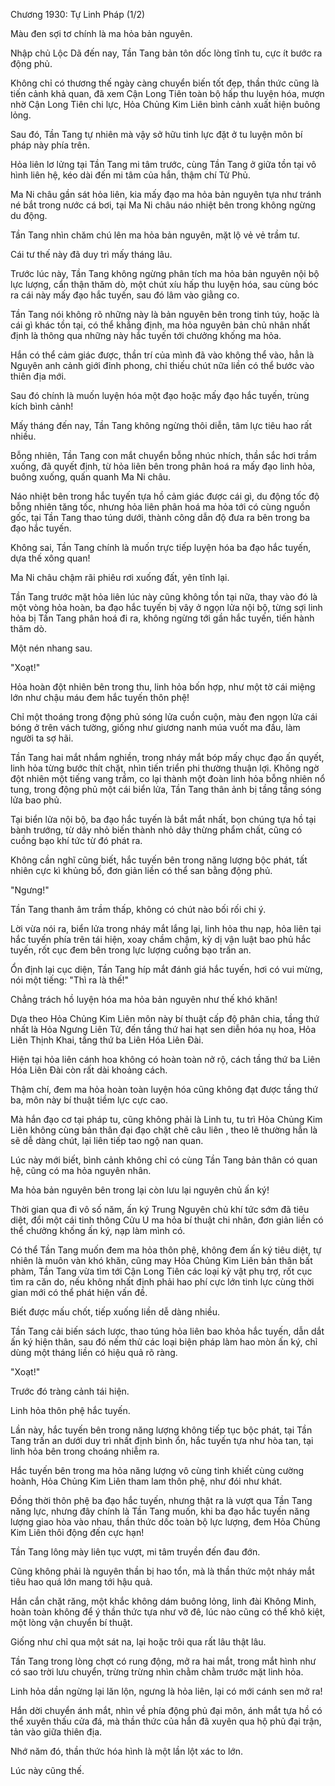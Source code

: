 




Chương 1930: Tự Linh Pháp (1/2)


Màu đen sợi tơ chính là ma hỏa bản nguyên.

Nhập chủ Lộc Dã đến nay, Tần Tang bản tôn dốc lòng tĩnh tu, cực ít bước ra động phủ.

Không chỉ có thương thế ngày càng chuyển biến tốt đẹp, thần thức cũng là tiến cảnh khả quan, đã xem Cận Long Tiên toàn bộ hấp thu luyện hóa, mượn nhờ Cận Long Tiên chi lực, Hỏa Chủng Kim Liên bình cảnh xuất hiện buông lỏng.

Sau đó, Tần Tang tự nhiên mà vậy sở hữu tinh lực đặt ở tu luyện môn bí pháp này phía trên.

Hỏa liên lơ lửng tại Tần Tang mi tâm trước, cùng Tần Tang ở giữa tồn tại vô hình liên hệ, kéo dài đến mi tâm của hắn, thậm chí Tử Phủ.

Ma Ni châu gần sát hỏa liên, kia mấy đạo ma hỏa bản nguyên tựa như tránh né bắt trong nước cá bơi, tại Ma Ni châu náo nhiệt bên trong không ngừng du động.

Tần Tang nhìn chăm chú lên ma hỏa bản nguyên, mặt lộ vẻ vẻ trầm tư.

Cái tư thế này đã duy trì mấy tháng lâu.

Trước lúc này, Tần Tang không ngừng phân tích ma hỏa bản nguyên nội bộ lực lượng, cẩn thận thăm dò, một chút xíu hấp thu luyện hóa, sau cùng bóc ra cái này mấy đạo hắc tuyến, sau đó lâm vào giằng co.

Tần Tang nói không rõ những này là bản nguyên bên trong tinh túy, hoặc là cái gì khác tồn tại, có thể khẳng định, ma hỏa nguyên bản chủ nhân nhất định là thông qua những này hắc tuyến tới chưởng khống ma hỏa.

Hắn có thể cảm giác được, thần trí của mình đã vào không thể vào, hẳn là Nguyên anh cảnh giới đỉnh phong, chỉ thiếu chút nữa liền có thể bước vào thiên địa mới.

Sau đó chính là muốn luyện hóa một đạo hoặc mấy đạo hắc tuyến, trùng kích bình cảnh!

Mấy tháng đến nay, Tần Tang không ngừng thôi diễn, tâm lực tiêu hao rất nhiều.

Bỗng nhiên, Tần Tang con mắt chuyển bỗng nhúc nhích, thần sắc hơi trầm xuống, đã quyết định, từ hỏa liên bên trong phân hoá ra mấy đạo linh hỏa, buông xuống, quấn quanh Ma Ni châu.

Náo nhiệt bên trong hắc tuyến tựa hồ cảm giác được cái gì, du động tốc độ bỗng nhiên tăng tốc, nhưng hỏa liên phân hoá ma hỏa tới có cùng nguồn gốc, tại Tần Tang thao túng dưới, thành công dẫn độ đưa ra bên trong ba đạo hắc tuyến.

Không sai, Tần Tang chính là muốn trực tiếp luyện hóa ba đạo hắc tuyến, dựa thế xông quan!

Ma Ni châu chậm rãi phiêu rơi xuống đất, yên tĩnh lại.

Tần Tang trước mặt hỏa liên lúc này cũng không tồn tại nữa, thay vào đó là một vòng hỏa hoàn, ba đạo hắc tuyến bị vây ở ngọn lửa nội bộ, từng sợi linh hỏa bị Tần Tang phân hoá đi ra, không ngừng tới gần hắc tuyến, tiến hành thăm dò.

Một nén nhang sau.

"Xoạt!"

Hỏa hoàn đột nhiên bên trong thu, linh hỏa bốn hợp, như một tờ cái miệng lớn như chậu máu đem hắc tuyến thôn phệ!

Chỉ một thoáng trong động phủ sóng lửa cuồn cuộn, màu đen ngọn lửa cái bóng ở trên vách tường, giống như giương nanh múa vuốt ma đầu, làm người ta sợ hãi.

Tần Tang hai mắt nhắm nghiền, trong nháy mắt bóp mấy chục đạo ấn quyết, linh hỏa từng bước thít chặt, nhìn tiến triển phi thường thuận lợi. Không ngờ đột nhiên một tiếng vang trầm, co lại thành một đoàn linh hỏa bỗng nhiên nổ tung, trong động phủ một cái biển lửa, Tần Tang thân ảnh bị tầng tầng sóng lửa bao phủ.

Tại biển lửa nội bộ, ba đạo hắc tuyến là bắt mắt nhất, bọn chúng tựa hồ tại bành trướng, từ dây nhỏ biến thành nhỏ dây thừng phẩm chất, cũng có cuồng bạo khí tức từ đó phát ra.

Không cần nghĩ cũng biết, hắc tuyến bên trong năng lượng bộc phát, tất nhiên cực kì khủng bố, đơn giản liền có thể san bằng động phủ.

"Ngưng!"

Tần Tang thanh âm trầm thấp, không có chút nào bối rối chi ý.

Lời vừa nói ra, biển lửa trong nháy mắt lắng lại, linh hỏa thu nạp, hỏa liên tại hắc tuyến phía trên tái hiện, xoay chầm chậm, kỳ dị vận luật bao phủ hắc tuyến, rốt cục đem bên trong lực lượng cuồng bạo trấn an.

Ổn định lại cục diện, Tần Tang híp mắt đánh giá hắc tuyến, hơi có vui mừng, nói một tiếng: "Thì ra là thế!"

Chẳng trách hồ luyện hóa ma hỏa bản nguyên như thế khó khăn!

Dựa theo Hỏa Chủng Kim Liên môn này bí thuật cấp độ phân chia, tầng thứ nhất là Hỏa Ngưng Liên Tử, đến tầng thứ hai hạt sen diễn hóa nụ hoa, Hỏa Liên Thịnh Khai, tầng thứ ba Liên Hóa Liên Đài.

Hiện tại hỏa liên cánh hoa không có hoàn toàn nở rộ, cách tầng thứ ba Liên Hóa Liên Đài còn rất dài khoảng cách.

Thậm chí, đem ma hỏa hoàn toàn luyện hóa cũng không đạt được tầng thứ ba, môn này bí thuật tiềm lực cực cao.

Mà hắn đạo cơ tại pháp tu, cũng không phải là Linh tu, tu trì Hỏa Chủng Kim Liên không cùng bản thân đại đạo chặt chẽ câu liên , theo lẽ thường hẳn là sẽ dễ dàng chút, lại liên tiếp tao ngộ nan quan.

Lúc này mới biết, bình cảnh không chỉ có cùng Tần Tang bản thân có quan hệ, cũng có ma hỏa nguyên nhân.

Ma hỏa bản nguyên bên trong lại còn lưu lại nguyên chủ ấn ký!

Thời gian qua đi vô số năm, ấn ký Trung Nguyên chủ khí tức sớm đã tiêu diệt, đổi một cái tinh thông Cửu U ma hỏa bí thuật chi nhân, đơn giản liền có thể chưởng khống ấn ký, nạp làm mình có.

Có thể Tần Tang muốn đem ma hỏa thôn phệ, không đem ấn ký tiêu diệt, tự nhiên là muôn vàn khó khăn, cũng may Hỏa Chủng Kim Liên bản thân bất phàm, Tần Tang vừa tìm tới Cận Long Tiên các loại kỳ vật phụ trợ, rốt cục tìm ra căn do, nếu không nhất định phải hao phí cực lớn tinh lực cùng thời gian mới có thể phát hiện vấn đề.

Biết được mấu chốt, tiếp xuống liền dễ dàng nhiều.

Tần Tang cải biến sách lược, thao túng hỏa liên bao khỏa hắc tuyến, dẫn dắt ấn ký hiện thân, sau đó nếm thử các loại biện pháp làm hao mòn ấn ký, chỉ dùng một tháng liền có hiệu quả rõ ràng.

"Xoạt!"

Trước đó tràng cảnh tái hiện.

Linh hỏa thôn phệ hắc tuyến.

Lần này, hắc tuyến bên trong năng lượng không tiếp tục bộc phát, tại Tần Tang trấn an dưới duy trì nhất định bình ổn, hắc tuyến tựa như hòa tan, tại linh hỏa bên trong choáng nhiễm ra.

Hắc tuyến bên trong ma hỏa năng lượng vô cùng tinh khiết cùng cường hoành, Hỏa Chủng Kim Liên tham lam thôn phệ, như đói như khát.

Đồng thời thôn phệ ba đạo hắc tuyến, nhưng thật ra là vượt qua Tần Tang năng lực, nhưng đây chính là Tần Tang muốn, khi ba đạo hắc tuyến năng lượng giao hòa vào nhau, thần thức dốc toàn bộ lực lượng, đem Hỏa Chủng Kim Liên thôi động đến cực hạn!

Tần Tang lông mày liên tục vượt, mi tâm truyền đến đau đớn.

Cũng không phải là nguyên thần bị hao tổn, mà là thần thức một nháy mắt tiêu hao quá lớn mang tới hậu quả.

Hắn cắn chặt răng, một khắc không dám buông lỏng, linh đài Không Minh, hoàn toàn không để ý thần thức tựa như vỡ đê, lúc nào cũng có thể khô kiệt, một lòng vận chuyển bí thuật.

Giống như chỉ qua một sát na, lại hoặc trôi qua rất lâu thật lâu.

Tần Tang trong lòng chợt có rung động, mở ra hai mắt, trong mắt hình như có sao trời lưu chuyển, trừng trừng nhìn chằm chằm trước mặt linh hỏa.

Linh hỏa dần ngừng lại lăn lộn, ngưng là hỏa liên, lại có mới cánh sen mở ra!

Hắn dời chuyển ánh mắt, nhìn về phía động phủ đại môn, ánh mắt tựa hồ có thể xuyên thấu cửa đá, mà thần thức của hắn đã xuyên qua hộ phủ đại trận, tản vào giữa thiên địa.

Nhớ năm đó, thần thức hóa hình là một lần lột xác to lớn.

Lúc này cũng thế.




